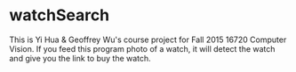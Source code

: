 # watchSearch
This is Yi Hua & Geoffrey Wu's course project for Fall 2015 16720 Computer Vision.
If you feed this program photo of a watch, it will detect the watch and give you the link to buy the watch.
